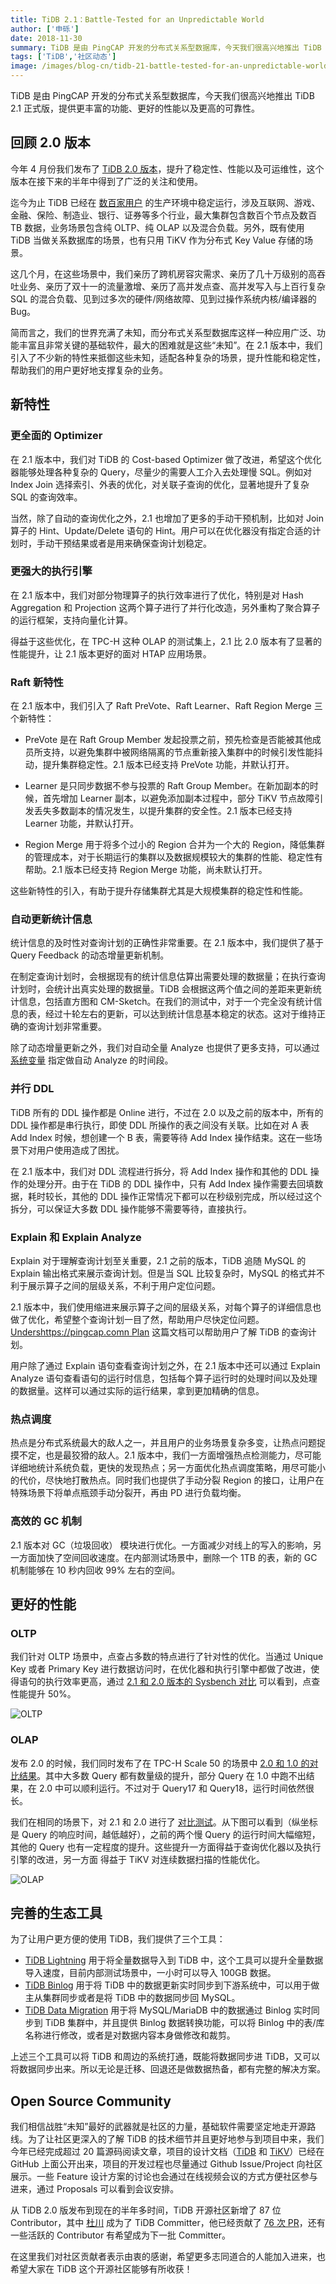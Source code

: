 ```yaml
---
title: TiDB 2.1：Battle-Tested for an Unpredictable World
author: ['申砾']
date: 2018-11-30
summary: TiDB 是由 PingCAP 开发的分布式关系型数据库，今天我们很高兴地推出 TiDB 2.1 正式版，提供更丰富的功能、更好的性能以及更高的可靠性。
tags: ['TiDB','社区动态']
image: /images/blog-cn/tidb-21-battle-tested-for-an-unpredictable-world/2.1-ga.jpg
---
```



TiDB 是由 PingCAP 开发的分布式关系型数据库，今天我们很高兴地推出 TiDB 2.1 正式版，提供更丰富的功能、更好的性能以及更高的可靠性。

## 回顾 2.0 版本

今年 4 月份我们发布了 [TiDB 2.0 版本](https://pingcap.com/blog-cn/tidb-2.0-ga-release-detail/)，提升了稳定性、性能以及可运维性，这个版本在接下来的半年中得到了广泛的关注和使用。

迄今为止 TiDB 已经在 [数百家用户](https://pingcap.com/zh/case/) 的生产环境中稳定运行，涉及互联网、游戏、金融、保险、制造业、银行、证券等多个行业，最大集群包含数百个节点及数百 TB 数据，业务场景包含纯 OLTP、纯 OLAP 以及混合负载。另外，既有使用 TiDB 当做关系数据库的场景，也有只用 TiKV 作为分布式 Key Value 存储的场景。

这几个月，在这些场景中，我们亲历了跨机房容灾需求、亲历了几十万级别的高吞吐业务、亲历了双十一的流量激增、亲历了高并发点查、高并发写入与上百行复杂 SQL 的混合负载、见到过多次的硬件/网络故障、见到过操作系统内核/编译器的 Bug。

简而言之，我们的世界充满了未知，而分布式关系型数据库这样一种应用广泛、功能丰富且非常关键的基础软件，最大的困难就是这些“未知”。在 2.1 版本中，我们引入了不少新的特性来抵御这些未知，适配各种复杂的场景，提升性能和稳定性，帮助我们的用户更好地支撑复杂的业务。

## 新特性

### 更全面的 Optimizer

在 2.1 版本中，我们对 TiDB 的 Cost-based Optimizer 做了改进，希望这个优化器能够处理各种复杂的 Query，尽量少的需要人工介入去处理慢 SQL。例如对 Index Join 选择索引、外表的优化，对关联子查询的优化，显著地提升了复杂 SQL 的查询效率。

当然，除了自动的查询优化之外，2.1 也增加了更多的手动干预机制，比如对 Join 算子的 Hint、Update/Delete 语句的 Hint。用户可以在优化器没有指定合适的计划时，手动干预结果或者是用来确保查询计划稳定。

### 更强大的执行引擎

在 2.1 版本中，我们对部分物理算子的执行效率进行了优化，特别是对 Hash Aggregation 和 Projection 这两个算子进行了并行化改造，另外重构了聚合算子的运行框架，支持向量化计算。

得益于这些优化，在 TPC-H 这种 OLAP 的测试集上，2.1 比 2.0 版本有了显著的性能提升，让 2.1 版本更好的面对 HTAP 应用场景。

### Raft 新特性

在 2.1 版本中，我们引入了 Raft PreVote、Raft Learner、Raft Region Merge 三个新特性：

*   PreVote 是在 Raft Group Member 发起投票之前，预先检查是否能被其他成员所支持，以避免集群中被网络隔离的节点重新接入集群中的时候引发性能抖动，提升集群稳定性。2.1 版本已经支持 PreVote 功能，并默认打开。

*   Learner 是只同步数据不参与投票的 Raft Group Member。在新加副本的时候，首先增加 Learner 副本，以避免添加副本过程中，部分 TiKV 节点故障引发丢失多数副本的情况发生，以提升集群的安全性。2.1 版本已经支持 Learner 功能，并默认打开。

*   Region Merge 用于将多个过小的 Region 合并为一个大的 Region，降低集群的管理成本，对于长期运行的集群以及数据规模较大的集群的性能、稳定性有帮助。2.1 版本已经支持 Region Merge 功能，尚未默认打开。

这些新特性的引入，有助于提升存储集群尤其是大规模集群的稳定性和性能。

### 自动更新统计信息

统计信息的及时性对查询计划的正确性非常重要。在 2.1 版本中，我们提供了基于 Query Feedback 的动态增量更新机制。

在制定查询计划时，会根据现有的统计信息估算出需要处理的数据量；在执行查询计划时，会统计出真实处理的数据量。TiDB 会根据这两个值之间的差距来更新统计信息，包括直方图和 CM-Sketch。在我们的测试中，对于一个完全没有统计信息的表，经过十轮左右的更新，可以达到统计信息基本稳定的状态。这对于维持正确的查询计划非常重要。

除了动态增量更新之外，我们对自动全量 Analyze 也提供了更多支持，可以通过 [系统变量](https://pingcap.com/docs-cn/sql/statistics/#%E8%87%AA%E5%8A%A8%E6%9B%B4%E6%96%B0) 指定做自动 Analyze 的时间段。

### 并行 DDL

TiDB 所有的 DDL 操作都是 Online 进行，不过在 2.0 以及之前的版本中，所有的 DDL 操作都是串行执行，即使 DDL 所操作的表之间没有关联。比如在对 A 表 Add Index 时候，想创建一个 B 表，需要等待 Add Index 操作结束。这在一些场景下对用户使用造成了困扰。

在 2.1 版本中，我们对 DDL 流程进行拆分，将 Add Index 操作和其他的 DDL 操作的处理分开。由于在 TiDB 的 DDL 操作中，只有 Add Index 操作需要去回填数据，耗时较长，其他的 DDL 操作正常情况下都可以在秒级别完成，所以经过这个拆分，可以保证大多数 DDL 操作能够不需要等待，直接执行。

### Explain 和 Explain Analyze

Explain 对于理解查询计划至关重要，2.1 之前的版本，TiDB 追随 MySQL 的 Explain 输出格式来展示查询计划。但是当 SQL 比较复杂时，MySQL 的格式并不利于展示算子之间的层级关系，不利于用户定位问题。

2.1 版本中，我们使用缩进来展示算子之间的层级关系，对每个算子的详细信息也做了优化，希望整个查询计划一目了然，帮助用户尽快定位问题。[Undershttps://pingcap.comn Plan](https://pingcap.com/docs/sql/understanding-the-query-execution-plan/) 这篇文档可以帮助用户了解 TiDB 的查询计划。

用户除了通过 Explain 语句查看查询计划之外，在 2.1 版本中还可以通过 Explain Analyze 语句查看语句的运行时信息，包括每个算子运行时的处理时间以及处理的数据量。这样可以通过实际的运行结果，拿到更加精确的信息。

### 热点调度

热点是分布式系统最大的敌人之一，并且用户的业务场景复杂多变，让热点问题捉摸不定，也是最狡猾的敌人。2.1 版本中，我们一方面增强热点检测能力，尽可能详细地统计系统负载，更快的发现热点；另一方面优化热点调度策略，用尽可能小的代价，尽快地打散热点。同时我们也提供了手动分裂 Region 的接口，让用户在特殊场景下将单点瓶颈手动分裂开，再由 PD 进行负载均衡。

### 高效的 GC 机制

2.1 版本对 GC（垃圾回收） 模块进行优化。一方面减少对线上的写入的影响，另一方面加快了空间回收速度。在内部测试场景中，删除一个 1TB 的表，新的 GC 机制能够在 10 秒内回收 99% 左右的空间。

## 更好的性能

### OLTP

我们针对 OLTP 场景中，点查占多数的特点进行了针对性的优化。当通过 Unique Key 或者 Primary Key 进行数据访问时，在优化器和执行引擎中都做了改进，使得语句的执行效率更高，通过 [2.1 和 2.0 版本的 Sysbench 对比](https://docs.pingcap.com/zh/tidb/v2.1/v2.1-performance-benchmarking-with-sysbench#%E6%B5%8B%E8%AF%95%E7%9B%AE%E7%9A%84) 可以看到，点查性能提升 50%。

![OLTP](media/tidb-21-battle-tested-for-an-unpredictable-world/1.png)

### OLAP

发布 2.0 的时候，我们同时发布了在 TPC-H Scale 50 的场景中 [2.0 和 1.0 的对比结果](https://github.com/pingcap/docs/blob/b7c76f7c2b3d55f2a07e18c5d90550284a57c145/v2.0/benchmark/tpch.md)。其中大多数 Query 都有数量级的提升，部分 Query 在 1.0 中跑不出结果，在 2.0 中可以顺利运行。不过对于 Query17 和 Query18，运行时间依然很长。

我们在相同的场景下，对 2.1 和 2.0 进行了 [对比测试](https://pingcap.com/docs-cn/v2.1/benchmark/v2.1-performance-benchmarking-with-tpch/)。从下图可以看到（纵坐标是 Query 的响应时间，越低越好），之前的两个慢 Query 的运行时间大幅缩短，其他的 Query 也有一定程度的提升。这些提升一方面得益于查询优化器以及执行引擎的改进，另一方面 得益于 TiKV 对连续数据扫描的性能优化。

![OLAP](media/tidb-21-battle-tested-for-an-unpredictable-world/2.png)


## 完善的生态工具

为了让用户更方便的使用 TiDB，我们提供了三个工具：

* [TiDB Lightning](https://pingcap.com/docs-cn/stable/reference/tools/tidb-lightning/overview/) 用于将全量数据导入到 TiDB 中，这个工具可以提升全量数据导入速度，目前内部测试场景中，一小时可以导入 100GB 数据。
* [TiDB Binlog](https://pingcap.com/docs-cn/stable/reference/tidb-binlog/overview/) 用于将 TiDB 中的数据更新实时同步到下游系统中，可以用于做主从集群同步或者是将 TiDB 中的数据同步回 MySQL。
* [TiDB Data Migration](https://docs.pingcap.com/zh/tidb-data-migration/v1.0) 用于将 MySQL/MariaDB 中的数据通过 Binlog 实时同步到 TiDB 集群中，并且提供 Binlog 数据转换功能，可以将 Binlog 中的表/库名称进行修改，或者是对数据内容本身做修改和裁剪。

上述三个工具可以将 TiDB 和周边的系统打通，既能将数据同步进 TiDB，又可以将数据同步出来。所以无论是迁移、回退还是做数据热备，都有完整的解决方案。

## Open Source Community

我们相信战胜“未知”最好的武器就是社区的力量，基础软件需要坚定地走开源路线。为了让社区更深入的了解 TiDB 的技术细节并且更好地参与到项目中来，我们今年已经完成超过 20 篇源码阅读文章，项目的设计文档（[TiDB](https://github.com/pingcap/tidb/wiki/Design-Documents) 和 [TiKV](https://github.com/tikv/rfcs)）已经在 GitHub 上面公开出来，项目的开发过程也尽量通过 Github Issue/Project 向社区展示。一些 Feature 设计方案的讨论也会通过在线视频会议的方式方便社区参与进来，通过 Proposals 可以看到会议安排。

从 TiDB 2.0 版发布到现在的半年多时间，TiDB 开源社区新增了 87 位 Contributor，其中 [杜川](https://github.com/spongedu) 成为了 TiDB Committer，他已经贡献了 [76 次 PR](https://github.com/pingcap/tidb/commits?author=spongedu)，还有一些活跃的 Contributor 有希望成为下一批 Committer。

在这里我们对社区贡献者表示由衷的感谢，希望更多志同道合的人能加入进来，也希望大家在 TiDB 这个开源社区能够有所收获！
